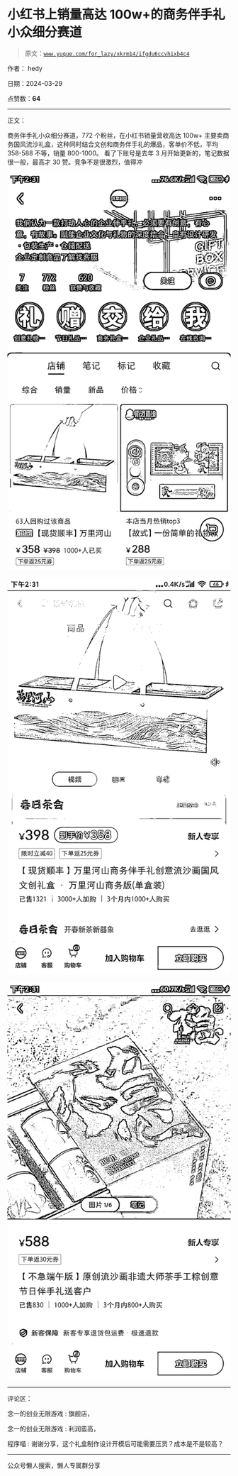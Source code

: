 # 小红书上销量高达 100w+的商务伴手礼小众细分赛道

> 原文：[`www.yuque.com/for_lazy/xkrm14/ifgdu6ccvhixb4c4`](https://www.yuque.com/for_lazy/xkrm14/ifgdu6ccvhixb4c4)

作者： hedy

日期：2024-03-29

点赞数：**64**

* * *

正文：

商务伴手礼小众细分赛道，772 个粉丝，在小红书销量营收高达 100w+
主要卖商务国风流沙礼盒，这种同时结合文创和商务伴手礼的爆品，客单价不低，平均 358-588 不等，销量 800-1000。
看了下账号是去年 3 月开始更新的，笔记数据很一般，最高才 30 赞。竞争不是很激烈，值得冲

![](img/ef405e366dac119f6d503513f2f52fdb.png)

![](img/9bc897b8f50833dd1dd5963a92dc9048.png)

![](img/3fc751cb3fb469895d6b2117a0cf27ea.png)

* * *

评论区：

念一的创业无限游戏 : 旗舰店，

念一的创业无限游戏 : 利润蛮高，

程序喵 : 谢谢分享，这个礼盒制作设计开模后可能需要压货？成本是不是较高？

* * *

公众号懒人搜索，懒人专属群分享